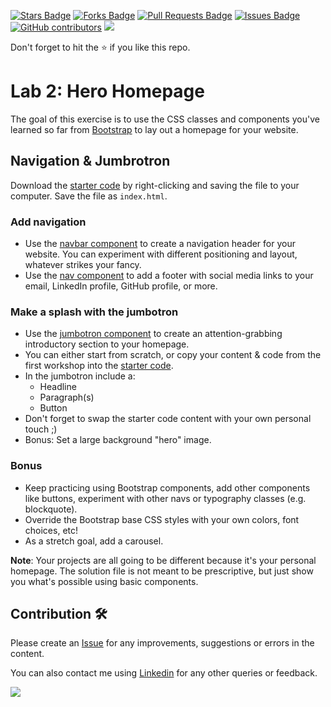 <a href="https://github.com/drshahizan/learn-php/stargazers"><img src="https://img.shields.io/github/stars/drshahizan/learn-php" alt="Stars Badge"/></a>
<a href="https://github.com/drshahizan/learn-php/network/members"><img src="https://img.shields.io/github/forks/drshahizan/learn-php" alt="Forks Badge"/></a>
<a href="https://github.com/drshahizan/learn-php/pulls"><img src="https://img.shields.io/github/issues-pr/drshahizan/learn-php" alt="Pull Requests Badge"/></a>
<a href="https://github.com/drshahizan/learn-php/issues"><img src="https://img.shields.io/github/issues/drshahizan/learn-php" alt="Issues Badge"/></a>
<a href="https://github.com/drshahizan/learn-php/graphs/contributors"><img alt="GitHub contributors" src="https://img.shields.io/github/contributors/drshahizan/learn-php?color=2b9348"></a>
![](https://visitor-badge.glitch.me/badge?page_id=drshahizan/learn-php)

Don't forget to hit the :star: if you like this repo.

# Lab 2: Hero Homepage

The goal of this exercise is to use the CSS classes and components you've learned so far from [Bootstrap](https://getbootstrap.com/docs/5.2/getting-started/introduction/) to lay out a homepage for your website.

## Navigation & Jumbrotron

Download the [starter code](/download/starter-code.html) by right-clicking and saving the file to your computer. Save the file as `index.html`.

### Add navigation

- Use the [navbar component](http://v4-alpha.getbootstrap.com/components/navbar/) to create a navigation header for your website. You can experiment with different positioning and layout, whatever strikes your fancy.
- Use the [nav component](http://v4-alpha.getbootstrap.com/components/navs/) to add a footer with social media links to your email, LinkedIn profile, GitHub profile, or more.

### Make a splash with the jumbotron

- Use the [jumbotron component](http://v4-alpha.getbootstrap.com/components/jumbotron/) to create an attention-grabbing introductory section to your homepage.
- You can either start from scratch, or copy your content & code from the first workshop into the [starter code](/bootstrap-hosting-github/exercises/hero/hero_starter).
- In the jumbotron include a:
  - Headline
  - Paragraph(s)
  - Button
- Don't forget to swap the starter code content with your own personal touch ;)
- Bonus: Set a large background "hero" image.

### Bonus

- Keep practicing using Bootstrap components, add other components like buttons, experiment with other navs or typography classes (e.g. blockquote).
- Override the Bootstrap base CSS styles with your own colors, font choices, etc!
- As a stretch goal, add a carousel.

**Note**: Your projects are all going to be different because it's your personal homepage. The solution file is not meant to be prescriptive, but just show you what's possible using basic components.

## Contribution 🛠️
Please create an [Issue](https://github.com/drshahizan/learn-php/issues) for any improvements, suggestions or errors in the content.

You can also contact me using [Linkedin](https://www.linkedin.com/in/drshahizan/) for any other queries or feedback.

![](https://visitor-badge.glitch.me/badge?page_id=drshahizan)
